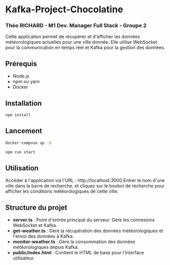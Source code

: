 # Kafka-Project-Chocolatine

### Théo RICHARD - M1 Dev. Manager Full Stack - Groupe 2

Cette application permet de récupérer et d'afficher les données météorologiques actuelles pour une ville donnée. Elle utilise WebSocket pour la communication en temps réel et Kafka pour la gestion des données.

## Prérequis

- Node.js
- npm ou yarn
- Docker

## Installation
```bash
npm install
```

## Lancement
```bash
docker-compose up -d
```
```bash
npm run start
```

## Utilisation
Accéder à l'application via l'URL : http://localhost:3000
Entrer le nom d'une ville dans la barre de recherche, et cliquez sur le bouton de recherche pour afficher les conditions météorologiques de cette ville.

## Structure du projet
- **server.ts** : Point d'entrée principal du serveur. Gère les connexions WebSocket et Kafka.
- **get-weather.ts** : Gère la récupération des données météorologiques et l'envoi des données à Kafka.
- **monitor-weather.ts** : Gère la consommation des données météorologiques depuis Kafka.
- **public/index.html** : Contient le HTML de base pour l'interface utilisateur.